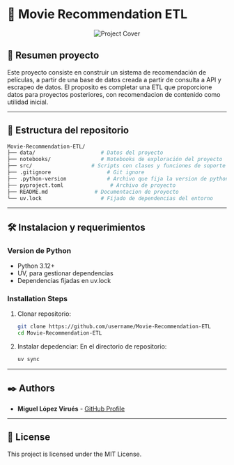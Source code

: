 # 🌟 Movie Recommendation ETL

<div style="text-align: center;">
  <img src="assets/customer-segmentation.jpg" alt="Project Cover" />
</div>

## 📝 Resumen proyecto

Este proyecto consiste en construir un sistema de recomendación de películas, a partir de una base de datos creada a partir de consulta a API y escrapeo de datos. El proposito es completar una ETL que proporcione datos para proyectos posteriores, con recomendacion de contenido como utilidad inicial.


---

## 📁 Estructura del repositorio

```bash
Movie-Recommendation-ETL/
├── data/                     # Datos del proyecto
├── notebooks/                # Notebooks de exploración del proyecto
├── src/                   # Scripts con clases y funciones de soporte
├── .gitignore                  # Git ignore 
├── .python-version             # Archivo que fija la version de python para el entorno
├── pyproject.toml               # Archivo de proyecto
├── README.md               # Documentacion de proyecto
└── uv.lock                   # Fijado de dependencias del entorno
```

---

## 🛠️ Instalacion y requerimientos

### Version de Python

- Python 3.12+
- UV, para gestionar dependencias
- Dependencias fijadas en uv.lock

### Installation Steps

1. Clonar repositorio:

   ```bash
   git clone https://github.com/username/Movie-Recommendation-ETL
   cd Movie-Recommendation-ETL
   ```

2. Instalar depedenciar:
    En el directorio de repositorio:

   ```bash
   uv sync
   ```
---

## ✒️ Authors

- **Miguel López Virués** - [GitHub Profile](https://github.com/MiguelLopezVirues)

---

## 📜 License

This project is licensed under the MIT License.

